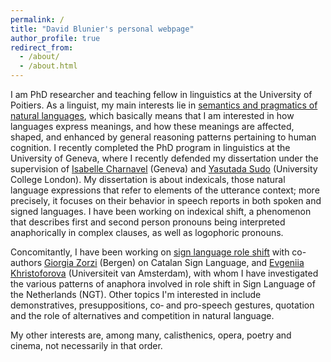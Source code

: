```yaml
---
permalink: /
title: "David Blunier's personal webpage"
author_profile: true
redirect_from: 
  - /about/
  - /about.html
---
```


I am PhD researcher and teaching fellow in linguistics at the University of Poitiers. As a linguist, my main interests lie in [semantics and pragmatics of natural languages](https://ling.auf.net/lingbuzz/002545), which basically means that I am interested in how languages express meanings, and how these meanings are affected, shaped, and enhanced by general reasoning patterns pertaining to human cognition. I recently completed the PhD program in
linguistics at the University of Geneva, where I recently defended my dissertation under the supervision of [Isabelle Charnavel](https://sites.google.com/site/isabellecharnavel/home) (Geneva) and [Yasutada Sudo](https://www.ucl.ac.uk/~ucjtudo/) (University College London). My dissertation is about indexicals, those natural language expressions that refer to elements of the utterance context; more precisely, it focuses on their behavior in speech reports in both spoken and signed languages. I have been working on indexical shift, a phenomenon that describes first and second person pronouns being interpreted anaphorically in complex clauses, as well as logophoric pronouns.

Concomitantly, I have been working on [sign language role shift](https://www.youtube.com/watch?v=r5tWMG7wqFY) with co-authors [Giorgia Zorzi](https://giorgiazorzi.com//) (Bergen) on Catalan Sign Language, and [Evgeniia Khristoforova](https://www.uva.nl/en/profile/k/h/e.khristoforova/e.khristoforova.html?cb) (Universiteit van Amsterdam), with whom I have investigated the various patterns of anaphora involved in role shift in Sign Language of the Netherlands (NGT). Other topics I'm interested in include demonstratives, presuppositions, co‑ and pro-speech gestures, quotation and the role of alternatives and competition in natural language.

My other interests are, among many, calisthenics, opera, poetry and cinema, not necessarily in that order.

 

